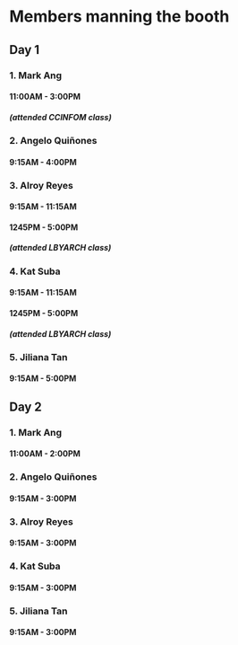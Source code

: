 # Members manning the booth
## Day 1 
### 1. Mark Ang
#### 11:00AM - 3:00PM
##### (attended CCINFOM class)
### 2. Angelo Quiñones
#### 9:15AM - 4:00PM
### 3. Alroy Reyes
#### 9:15AM - 11:15AM
#### 1245PM - 5:00PM
##### (attended LBYARCH class)
### 4. Kat Suba 
#### 9:15AM - 11:15AM
#### 1245PM - 5:00PM
##### (attended LBYARCH class)
### 5. Jiliana Tan
#### 9:15AM - 5:00PM
## Day 2 
### 1. Mark Ang
#### 11:00AM - 2:00PM
### 2. Angelo Quiñones
#### 9:15AM - 3:00PM
### 3. Alroy Reyes
#### 9:15AM - 3:00PM
### 4. Kat Suba 
#### 9:15AM - 3:00PM
### 5. Jiliana Tan
#### 9:15AM - 3:00PM
